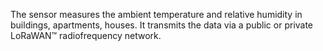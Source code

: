 The sensor measures the ambient temperature and relative humidity in buildings, apartments, houses. It transmits the data via a public or private LoRaWAN™ radiofrequency network.